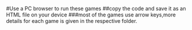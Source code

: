 #Use a PC browser to run these games
##copy the code and save it as an HTML file on your device
###most of the games use arrow keys,more details for each game is given in the respective folder.

